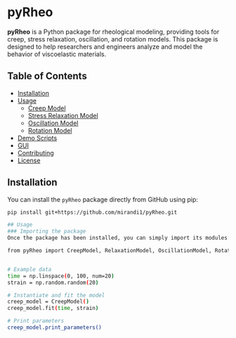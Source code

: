 # pyRheo

**pyRheo** is a Python package for rheological modeling, providing tools for creep, stress relaxation, oscillation, and rotation models. This package is designed to help researchers and engineers analyze and model the behavior of viscoelastic materials.

## Table of Contents

- [Installation](#installation)
- [Usage](#usage)
  - [Creep Model](#creep-model)
  - [Stress Relaxation Model](#stress-relaxation-model)
  - [Oscillation Model](#oscillation-model)
  - [Rotation Model](#rotation-model)
- [Demo Scripts](#demo-scripts)
- [GUI](#gui)
- [Contributing](#contributing)
- [License](#license)

## Installation

You can install the `pyRheo` package directly from GitHub using pip:

```sh
pip install git+https://github.com/mirandi1/pyRheo.git

## Usage
### Importing the package
Once the package has been installed, you can simply import its modules:

from pyRheo import CreepModel, RelaxationModel, OscillationModel, RotationModel


# Example data
time = np.linspace(0, 100, num=20)
strain = np.random.random(20)

# Instantiate and fit the model
creep_model = CreepModel()
creep_model.fit(time, strain)

# Print parameters
creep_model.print_parameters()
